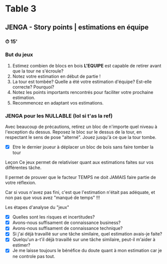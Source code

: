 # Table 3
## JENGA - Story points | estimations en équipe

### ⏱ 15' 

### But du jeux
1. Estimez combien de blocs en bois **L'EQUIPE** est capable de retirer avant que la tour ne s'écroule? 
2. Notez votre estimation en début de partie !
3. La tour est tombée? Quelle a été votre estimation d'équipe? Est-elle correcte? Pourquoi?
4. Notez les points importants rencontrés pour faciliter votre prochaine estimation.
5. Recommencez en adaptant vos estimations.

### JENGA pour les NULLABLE<T> (lol si t'as la ref)
Avec beaucoup de précautions, retirez un bloc de n'importe quel niveau à l'exception du dessus.
Reposez le bloc sur le dessus de la tour, en respectant le sens de pose "alterné".
Jouez jusqu'à ce que la tour tombe. 


- [x] Etre le dernier joueur à déplacer un bloc de bois sans faire tomber la tour

Leçon
Ce jeux permet de relativiser quant aux estimations faites sur vos différentes tâche.

Il permet de prouver que le facteur TEMPS ne doit JAMAIS faire partie de votre réflexion.

Car si vous n'avez pas fini, c'est que l'estimation n'était pas adéquate, et non pas que vous avez "manqué de temps" !!!

Les étapes d'analyse du "jeux" 
- [x] Quelles sont les risques et incertitudes?
- [x] Avons-nous suffisament de connaissance business? 
- [x] Avons-nous suffisament de connaissance technique? 
- [x] Si j'ai déjà travaillé sur une tâche similaire, quel estimation avais-je faite? 
- [x] Quelqu'un a-t'il déjà travaillé sur une tâche similaire, peut-il m'aider à estimer?
- [x] Je me laisse toujours le bénéfice du doute quant à mon estimation car je ne controle pas tout.
